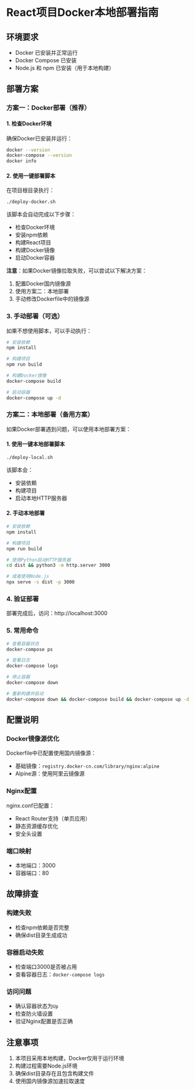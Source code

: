 # React项目Docker本地部署指南

## 环境要求

- Docker 已安装并正常运行
- Docker Compose 已安装
- Node.js 和 npm 已安装（用于本地构建）

## 部署方案

### 方案一：Docker部署（推荐）

#### 1. 检查Docker环境

确保Docker已安装并运行：
```bash
docker --version
docker-compose --version
docker info
```

#### 2. 使用一键部署脚本

在项目根目录执行：
```bash
./deploy-docker.sh
```

该脚本会自动完成以下步骤：
- 检查Docker环境
- 安装npm依赖
- 构建React项目
- 构建Docker镜像
- 启动Docker容器

**注意**：如果Docker镜像拉取失败，可以尝试以下解决方案：
1. 配置Docker国内镜像源
2. 使用方案二：本地部署
3. 手动修改Dockerfile中的镜像源

### 3. 手动部署（可选）

如果不想使用脚本，可以手动执行：

```bash
# 安装依赖
npm install

# 构建项目
npm run build

# 构建Docker镜像
docker-compose build

# 启动容器
docker-compose up -d
```

### 方案二：本地部署（备用方案）

如果Docker部署遇到问题，可以使用本地部署方案：

#### 1. 使用一键本地部署脚本

```bash
./deploy-local.sh
```

该脚本会：
- 安装依赖
- 构建项目
- 启动本地HTTP服务器

#### 2. 手动本地部署

```bash
# 安装依赖
npm install

# 构建项目
npm run build

# 使用Python启动HTTP服务器
cd dist && python3 -m http.server 3000

# 或者使用Node.js
npx serve -s dist -p 3000
```

### 4. 验证部署

部署完成后，访问：http://localhost:3000

### 5. 常用命令

```bash
# 查看容器状态
docker-compose ps

# 查看日志
docker-compose logs

# 停止容器
docker-compose down

# 重新构建并启动
docker-compose down && docker-compose build && docker-compose up -d
```

## 配置说明

### Docker镜像源优化

Dockerfile中已配置使用国内镜像源：
- 基础镜像：`registry.docker-cn.com/library/nginx:alpine`
- Alpine源：使用阿里云镜像源

### Nginx配置

nginx.conf已配置：
- React Router支持（单页应用）
- 静态资源缓存优化
- 安全头设置

### 端口映射

- 本地端口：3000
- 容器端口：80

## 故障排查

### 构建失败
- 检查npm依赖是否完整
- 确保dist目录生成成功

### 容器启动失败
- 检查端口3000是否被占用
- 查看容器日志：`docker-compose logs`

### 访问问题
- 确认容器状态为`Up`
- 检查防火墙设置
- 验证Nginx配置是否正确

## 注意事项

1. 本项目采用本地构建，Docker仅用于运行环境
2. 构建过程需要Node.js环境
3. 确保dist目录存在且包含构建文件
4. 使用国内镜像源加速拉取速度